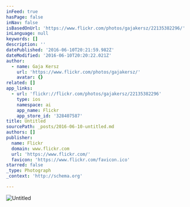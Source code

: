 ```yaml
---
inFeed: true
hasPage: false
inNav: false
isBasedOnUrl: 'https://www.flickr.com/photos/gajakersz/22135382296/'
inLanguage: null
keywords: []
description: ''
datePublished: '2016-06-10T20:21:59.982Z'
dateModified: '2016-06-10T20:20:22.021Z'
author:
  - name: Gaja Kersz
    url: 'https://www.flickr.com/photos/gajakersz/'
    avatar: {}
related: []
app_links:
  - url: 'flickr://flickr.com/photos/gajakersz/22135382296'
    type: ios
    namespace: ai
    app_name: Flickr
    app_store_id: '328407587'
title: Untitled
sourcePath: _posts/2016-06-10-untitled.md
authors: []
publisher:
  name: Flickr
  domain: www.flickr.com
  url: 'https://www.flickr.com/'
  favicon: 'https://www.flickr.com/favicon.ico'
starred: false
_type: Photograph
_context: 'http://schema.org'

---
```

![Untitled](https://farm6.staticflickr.com/5666/22135382296_c2cb8fd4c0_b.jpg)